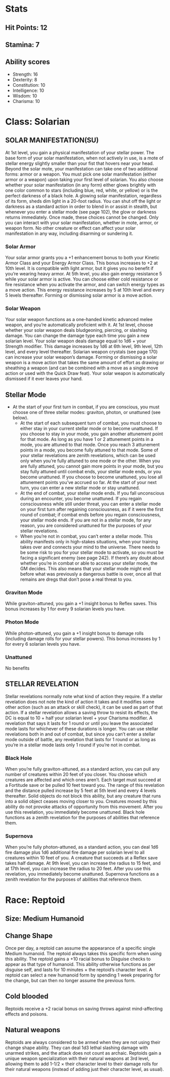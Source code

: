 # Stats

## Hit Points: 12

## Stamina: 7

## Ability scores
- Strength: 16
- Dexterity: 8
- Constitution: 10
- Intelligence: 10
- Wisdom: 10
- Charisma: 10

# Class: Solarian

## SOLAR MANIFESTATION(SU)

At 1st level, you gain a physical manifestation of your stellar power. The base form of your solar manifestation, when not actively in use, is a mote of stellar energy slightly smaller than your fist that hovers near your head. Beyond the solar mote, your manifestation can take one of two additional forms: armor or a weapon. You must pick one solar manifestation (either armor or a weapon) upon taking your first level of solarian. You also choose whether your solar manifestation (in any form) either glows brightly with one color common to stars (including blue, red, white, or yellow) or is the perfect darkness of a black hole. A glowing solar manifestation, regardless of its form, sheds dim light in a 20-foot radius. You can shut off the light or darkness as a standard action in order to blend in or assist in stealth, but whenever you enter a stellar mode (see page 102), the glow or darkness returns immediately. Once made, these choices cannot be changed.
Only you can interact with your solar manifestation, whether in mote, armor, or weapon form. No other creature or effect can affect your solar manifestation in any way, including disarming or sundering it.

### Solar Armor

Your solar armor grants you a +1 enhancement bonus to both your Kinetic Armor Class and your Energy Armor Class. This bonus increases to +2 at 10th level. It is compatible with light armor, but it gives you no benefit if you’re wearing heavy armor. At 5th level, you also gain energy resistance 5 while your solar armor is active. You can choose either cold resistance or fire resistance when you activate the armor, and can switch energy types as a move action. This energy resistance increases by 5 at 10th level and every 5 levels thereafter.
Forming or dismissing solar armor is a move action.

### Solar Weapon

Your solar weapon functions as a one-handed kinetic advanced melee weapon, and you’re automatically proficient with it. At 1st level, choose whether your solar weapon deals bludgeoning, piercing, or slashing damage. You can change the damage type each time you gain a new solarian level. Your solar weapon deals damage equal to 1d6 + your Strength modifier. This damage increases by 1d6 at 6th level, 9th level, 12th level, and every level thereafter. Solarian weapon crystals (see page 170) can increase your solar weapon’s damage.
Forming or dismissing a solar weapon is a move action that takes the same amount of effort as drawing or sheathing a weapon (and can be combined with a move as a single move action or used with the Quick Draw feat). Your solar weapon is automatically dismissed if it ever leaves your hand.

## Stellar Mode

- At the start of your first turn in combat, if you are conscious, you must choose one of three stellar modes: graviton, photon, or unattuned (see below).
	- At the start of each subsequent turn of combat, you must choose to either stay in your current stellar mode or to become unattuned. If you choose to stay in your mode, you gain another attunement point for that mode. As long as you have 1 or 2 attunement points in a mode, you are attuned to that mode. Once you reach 3 attunement points in a mode, you become fully attuned to that mode. Some of your stellar revelations are zenith revelations, which can be used only when you’re fully attuned to one mode or the other. When you are fully attuned, you cannot gain more points in your mode, but you stay fully attuned until combat ends, your stellar mode ends, or you become unattuned. If you choose to become unattuned, you lose all attunement points you’ve accrued so far. At the start of your next turn, you can enter a new stellar mode or stay unattuned.
	- At the end of combat, your stellar mode ends. If you fall unconscious during an encounter, you become unattuned. If you regain consciousness while still under threat, you can enter a stellar mode on your first turn after regaining consciousness, as if it were the first round of combat; if combat ends before you regain consciousness, your stellar mode ends. If you are not in a stellar mode, for any reason, you are considered unattuned for the purposes of your stellar revelations.
	- When you’re not in combat, you can’t enter a stellar mode. This ability manifests only in high-stakes situations, when your training takes over and connects your mind to the universe. There needs to be some risk to you for your stellar mode to activate, so you must be facing a significant enemy (see page 242). If there’s any doubt about whether you’re in combat or able to access your stellar mode, the GM decides. This also means that your stellar mode might end before what was previously a dangerous battle is over, once all that remains are dregs that don’t pose a real threat to you.

### Graviton Mode

While graviton-attuned, you gain a +1 insight bonus to Reflex saves. This bonus increases by 1 for every 9 solarian levels you have.

### Photon Mode

While photon-attuned, you gain a +1 insight bonus to damage rolls (including damage rolls for your stellar powers). This bonus increases by 1 for every 6 solarian levels you have.

### Unattuned

No benefits

## STELLAR REVELATION

Stellar revelations normally note what kind of action they require. If a stellar revelation does not note the kind of action it takes and it modifies some other action (such as an attack or skill check), it can be used as part of that action. If a stellar revelation allows a saving throw to resist its effects, the DC is equal to 10 + half your solarian level + your Charisma modifier. A revelation that says it lasts for 1 round or until you leave the associated mode lasts for whichever of these durations is longer. You can use stellar revelations both in and out of combat, but since you can’t enter a stellar mode outside of battle, any revelation that lasts for 1 round or as long as you’re in a stellar mode lasts only 1 round if you’re not in combat.

### Black Hole 

When you’re fully graviton-attuned, as a standard action, you can pull any number of creatures within 20 feet of you closer. You choose which creatures are affected and which ones aren’t. Each target must succeed at a Fortitude save or be pulled 10 feet toward you. The range of this revelation and the distance pulled increase by 5 feet at 5th level and every 4 levels thereafter. Solid objects do not block this ability, but any creature that runs into a solid object ceases moving closer to you. Creatures moved by this ability do not provoke attacks of opportunity from this movement. After you use this revelation, you immediately become unattuned. Black hole functions as a zenith revelation for the purposes of abilities that reference them.

### Supernova

When you’re fully photon-attuned, as a standard action, you can deal 1d6 fire damage plus 1d6 additional fire damage per solarian level to all creatures within 10 feet of you. A creature that succeeds at a Reflex save takes half damage. At 9th level, you can increase the radius to 15 feet, and at 17th level, you can increase the radius to 20 feet. After you use this revelation, you immediately become unattuned. Supernova functions as a zenith revelation for the purposes of abilities that reference them.

# Race: Reptoid

## Size: Medium Humanoid

## Change Shape

Once per day, a reptoid can assume the appearance of a specific single Medium humanoid. The reptoid always takes this specific form when using this ability. The reptoid gains a +10 racial bonus to Disguise checks to appear as that type of humanoid. This ability otherwise functions as per disguise self, and lasts for 10 minutes × the reptoid’s character level. A reptoid can select a new humanoid form by spending 1 week preparing for the change, but can then no longer assume the previous form.

## Cold blooded

Reptoids receive a +2 racial bonus on saving throws against mind-affecting effects and poisons.

## Natural weapons

Reptoids are always considered to be armed when they are not using their change shape ability. They can deal 1d3 lethal slashing damage with unarmed strikes, and the attack does not count as archaic. Reptoids gain a unique weapon specialization with their natural weapons at 3rd level, allowing them to add 1-1/2 × their character level to their damage rolls for their natural weapons (instead of adding just their character level, as usual).
